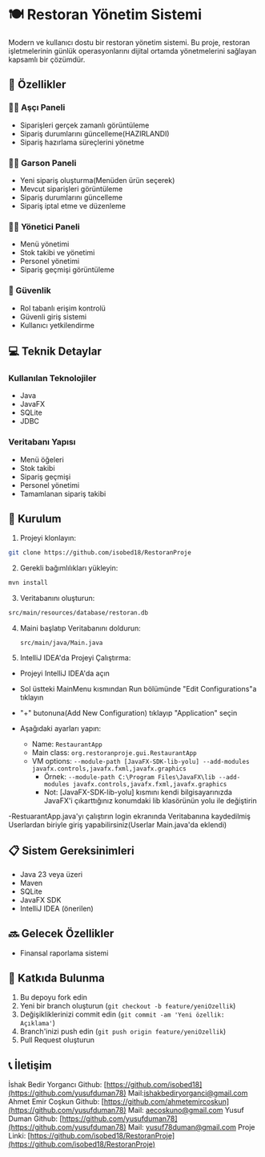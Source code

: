 # 🍽️ Restoran Yönetim Sistemi

Modern ve kullanıcı dostu bir restoran yönetim sistemi. Bu proje, restoran işletmelerinin günlük operasyonlarını dijital ortamda yönetmelerini sağlayan kapsamlı bir çözümdür.

## 🌟 Özellikler

### 👨‍🍳 Aşçı Paneli
- Siparişleri gerçek zamanlı görüntüleme
- Sipariş durumlarını güncelleme(HAZIRLANDI)
- Sipariş hazırlama süreçlerini yönetme

### 👨‍💼 Garson Paneli
- Yeni sipariş oluşturma(Menüden ürün seçerek)
- Mevcut siparişleri görüntüleme
- Sipariş durumlarını güncelleme
- Sipariş iptal etme ve düzenleme

### 👨‍💻 Yönetici Paneli
- Menü yönetimi 
- Stok takibi ve yönetimi
- Personel yönetimi
- Sipariş geçmişi görüntüleme

### 🔐 Güvenlik
- Rol tabanlı erişim kontrolü
- Güvenli giriş sistemi
- Kullanıcı yetkilendirme

## 💻 Teknik Detaylar

### Kullanılan Teknolojiler
- Java
- JavaFX
- SQLite
- JDBC

### Veritabanı Yapısı
- Menü öğeleri
- Stok takibi
- Sipariş geçmişi
- Personel yönetimi
- Tamamlanan sipariş takibi
  

## 🚀 Kurulum

1. Projeyi klonlayın:
```bash
git clone https://github.com/isobed18/RestoranProje
```

2. Gerekli bağımlılıkları yükleyin:
```bash
mvn install
```

3. Veritabanını oluşturun:
```bash
src/main/resources/database/restoran.db
```
4. Maini başlatıp Veritabanını doldurun:
   ``` Main.Java çalıştırın(Database setup, temel kullanıcılar, menü öğeleri eklemek için)
   src/main/java/Main.java
   ```
5. IntelliJ IDEA'da Projeyi Çalıştırma:
- Projeyi IntelliJ IDEA'da açın
- Sol üstteki MainMenu kısmından Run bölümünde  "Edit Configurations"a tıklayın
- "+" butonuna(Add New Configuration) tıklayıp "Application" seçin
- Aşağıdaki ayarları yapın:

  - Name: `RestaurantApp`
  - Main class: `org.restoranproje.gui.RestaurantApp`
  - VM options: `--module-path [JavaFX-SDK-lib-yolu] --add-modules javafx.controls,javafx.fxml,javafx.graphics`
    - Örnek: `--module-path C:\Program Files\JavaFX\lib --add-modules javafx.controls,javafx.fxml,javafx.graphics`
    - Not: [JavaFX-SDK-lib-yolu] kısmını kendi bilgisayarınızda JavaFX'i çıkarttığınız konumdaki lib klasörünün yolu ile değiştirin

-RestuarantApp.java'yı çalıştırın login ekranında Veritabanına kaydedilmiş Userlardan biriyle giriş yapabilirsiniz(Userlar Main.java'da eklendi) 

## 📋 Sistem Gereksinimleri
- Java 23 veya üzeri
- Maven
- SQLite
- JavaFX SDK
- IntelliJ IDEA (önerilen)


## 🔜 Gelecek Özellikler
- Finansal raporlama sistemi


## 👥 Katkıda Bulunma
1. Bu depoyu fork edin
2. Yeni bir branch oluşturun (`git checkout -b feature/yeniOzellik`)
3. Değişikliklerinizi commit edin (`git commit -am 'Yeni özellik: Açıklama'`)
4. Branch'inizi push edin (`git push origin feature/yeniOzellik`)
5. Pull Request oluşturun



## 📞 İletişim
İshak Bedir Yorgancı Github: [https://github.com/isobed18](https://github.com/yusufduman78) Mail:ishakbediryorganci@gmail.com 
Ahmet Emir Coşkun Github: [https://github.com/ahmetemircoskun](https://github.com/yusufduman78) Mail: aecoskuno@gmail.com
Yusuf Duman Github: [https://github.com/yusufduman78](https://github.com/yusufduman78) Mail: yusuf78duman@gmail.com
Proje Linki: [https://github.com/isobed18/RestoranProje](https://github.com/isobed18/RestoranProje)
